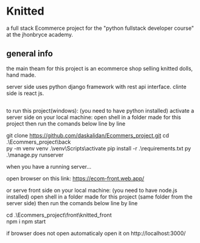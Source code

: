 # Knitted
a full stack Ecommerce project for the "python fullstack developer course" at the jhonbryce academy.

## general info
the main theam for this project is an ecommerce shop selling knitted dolls, hand made.

server side uses python django framework with rest api interface.
clinte side is react js.

##
to run this project(windows):
(you need to have python installed) 
activate a server side on your local machine:
open shell in a folder made for this project then run the comands below line by line

git clone https://github.com/daskalidan/Ecommers_project.git
cd .\Ecommers_project\back\
py -m venv venv
.\venv\Scripts\activate
pip install -r .\requirements.txt
py .\manage.py runserver

when you have a running server...

open browser on this link:
https://ecom-front.web.app/

or serve front side on your local machine:
(you need to have node.js installed)
open shell in a folder made for this project (same folder from the server side) then run the comands below line by line

cd .\Ecommers_project\front\knitted_front\
npm i
npm start

if browser does not open automaticaly open it on http://localhost:3000/


<!-- ## app's components(front):
header: always shown on page top woth shop name and logo in the middle.
footer: at the bottom of each page with copiryte and contact us link
### main page:
left 4/12:
a user status container - displaying (guest/ user name if loged) and login/logout/register links.
a cart container - display the product chosen to cart with total price and a link to checkout page. 
an item of the week container - display an img of item of the week with special price and an add to cart button.
right 8/12: 
cards for each product (4 in a row) 
each card  name, price, how many in stock and add to cart button(only if available in stock) under an image of the product.

### login page
header, footer same as main page - main section form with: user name, password, submit button all centered.

### register page
header, footer same as main page - main section: form with user name, email, password, shipping adress, type(customer/ stuff) and submit.

### checkout page


### contact/ about
header, footer same as main page - main section: all centerd, title shop name, shop's description/about, contact phone number, contact email, fisical adress, small map showing the adress. 

## data models(back)

### product model
### inventory model
### user model
### cart model
### purches model -->


<!-- # Getting Started with Create React App and Redux

This project was bootstrapped with [Create React App](https://github.com/facebook/create-react-app), using the [Redux](https://redux.js.org/) and [Redux Toolkit](https://redux-toolkit.js.org/) template.

## Available Scripts

In the project directory, you can run:

### `npm start`

Runs the app in the development mode.\
Open [http://localhost:3000](http://localhost:3000) to view it in your browser.

The page will reload when you make changes.\
You may also see any lint errors in the console.

### `npm test`

Launches the test runner in the interactive watch mode.\
See the section about [running tests](https://facebook.github.io/create-react-app/docs/running-tests) for more information.

### `npm run build`

Builds the app for production to the `build` folder.\
It correctly bundles React in production mode and optimizes the build for the best performance.

The build is minified and the filenames include the hashes.\
Your app is ready to be deployed!

See the section about [deployment](https://facebook.github.io/create-react-app/docs/deployment) for more information.

### `npm run eject`

**Note: this is a one-way operation. Once you `eject`, you can't go back!**

If you aren't satisfied with the build tool and configuration choices, you can `eject` at any time. This command will remove the single build dependency from your project.

Instead, it will copy all the configuration files and the transitive dependencies (webpack, Babel, ESLint, etc) right into your project so you have full control over them. All of the commands except `eject` will still work, but they will point to the copied scripts so you can tweak them. At this point you're on your own.

You don't have to ever use `eject`. The curated feature set is suitable for small and middle deployments, and you shouldn't feel obligated to use this feature. However we understand that this tool wouldn't be useful if you couldn't customize it when you are ready for it.

## Learn More

You can learn more in the [Create React App documentation](https://facebook.github.io/create-react-app/docs/getting-started).

To learn React, check out the [React documentation](https://reactjs.org/). -->
